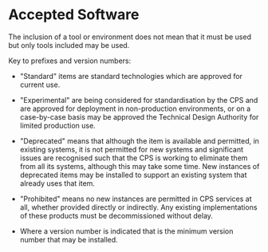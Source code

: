 # Accepted Software

The inclusion of a tool or environment does not mean that it must be used but only tools included may be used.

Key to prefixes and version numbers:

* "Standard" items are standard technologies which are approved for current use.

* "Experimental" are being considered for standardisation by the CPS and are approved for deployment in non-production 
   environments, or on a case-by-case basis may be approved the Technical Design Authority for limited  production use.

* "Deprecated" means that although the item is available and permitted, in existing systems, it is not permitted for
   new systems and significant issues are recognised such that the CPS is working to eliminate them from all its
   systems, although this may take some time. New instances of deprecated items may be installed to support an
   existing system that already uses that item.

* "Prohibited" means no new instances are permitted in CPS services at all, whether provided directly or indirectly.
   Any existing implementations of these products must be decommissioned without delay.

* Where a version number is indicated that is the minimum version number that may be installed.
